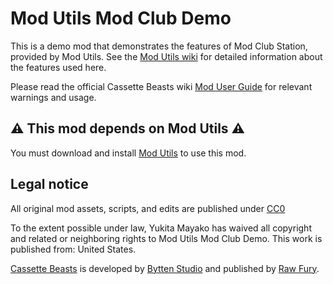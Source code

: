 # Mod Utils Mod Club Demo

This is a demo mod that demonstrates the features of Mod Club Station, provided by Mod Utils. See the [Mod Utils wiki](https://github.com/Yukitty/CassetteBeasts-cat-modutils/wiki/Mod-Club-Station) for detailed information about the features used here.

Please read the official Cassette Beasts wiki [Mod User Guide](https://wiki.cassettebeasts.com/wiki/Modding/Mod_User_Guide) for relevant warnings and usage.

## ⚠️ This mod depends on Mod Utils ⚠️

You must download and install [Mod Utils](https://github.com/Yukitty/CassetteBeasts-cat-modutils) to use this mod.

## Legal notice

All original mod assets, scripts, and edits are published under [CC0](LICENSE)

To the extent possible under law, Yukita Mayako has waived all copyright and related or neighboring rights to Mod Utils Mod Club Demo. This work is published from: United States.

[Cassette Beasts](https://www.cassettebeasts.com/) is developed by [Bytten Studio](https://bytten-studio.com/) and published by [Raw Fury](https://rawfury.com/).

